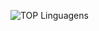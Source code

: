 ![TOP Linguagens](https://github-readme-stats.vercel.app/api/top-langs/?username=FabioFerreti&layout=compact&theme=dracula)
